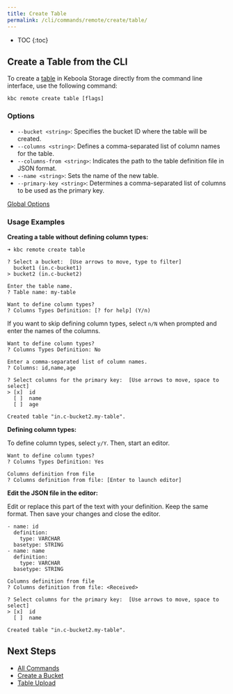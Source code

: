 ```yaml
---
title: Create Table
permalink: /cli/commands/remote/create/table/
---
```


* TOC
{:toc}

## Create a Table from the CLI

To create a [table](https://help.keboola.com/storage/tables/) in Keboola Storage directly from the command line interface, use the following command:

```
kbc remote create table [flags]
```

### Options

- `--bucket <string>`: Specifies the bucket ID where the table will be created.
- `--columns <string>`: Defines a comma-separated list of column names for the table.
- `--columns-from <string>`: Indicates the path to the table definition file in JSON format.
- `--name <string>`: Sets the name of the new table.
- `--primary-key <string>`: Determines a comma-separated list of columns to be used as the primary key.

[Global Options](/cli/commands/#global-options)

### Usage Examples

**Creating a table without defining column types:**

```
➜ kbc remote create table

? Select a bucket:  [Use arrows to move, type to filter]
  bucket1 (in.c-bucket1)
> bucket2 (in.c-bucket2)

Enter the table name.
? Table name: my-table

Want to define column types?
? Columns Types Definition: [? for help] (Y/n)
```
If you want to skip defining column types, select `n/N` when prompted and enter the names of the columns.
```
Want to define column types?
? Columns Types Definition: No

Enter a comma-separated list of column names.
? Columns: id,name,age

? Select columns for the primary key:  [Use arrows to move, space to select]
> [x]  id
  [ ]  name
  [ ]  age

Created table "in.c-bucket2.my-table".
```
**Defining column types:**

To define column types, select `y/Y`. Then, start an editor. 

```
Want to define column types?
? Columns Types Definition: Yes

Columns definition from file
? Columns definition from file: [Enter to launch editor]
```
**Edit the JSON file in the editor:**

Edit or replace this part of the text with your definition. Keep the same format. Then save your changes and close the editor.

```
- name: id
  definition:
    type: VARCHAR
  basetype: STRING
- name: name
  definition:
    type: VARCHAR
  basetype: STRING
```
```
Columns definition from file
? Columns definition from file: <Received>

? Select columns for the primary key:  [Use arrows to move, space to select]
> [x]  id
  [ ]  name

Created table "in.c-bucket2.my-table".
```

## Next Steps

- [All Commands](/cli/commands/)
- [Create a Bucket](/cli/commands/remote/create/bucket/)
- [Table Upload](/cli/commands/remote/table/upload/)
